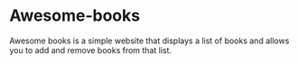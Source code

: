 # Awesome-books
Awesome books is a simple website that displays a list of books and allows you to add and remove books from that list.

